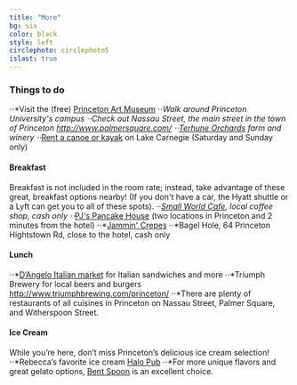 ```yaml
---
title: "More"
bg: six
color: black
style: left
circlephoto: circlephoto5
islast: true
---
```

### Things to do
⋅⋅*Visit the (free) [Princeton Art Museum](http://artmuseum.princeton.edu/)
⋅⋅*Walk around Princeton University's campus
⋅⋅*Check out Nassau Street, the main street in the town of Princeton http://www.palmersquare.com/
⋅⋅*[Terhune Orchards](http://terhuneorchards.com/winery/) farm and winery 
⋅⋅*[Rent a canoe or kayak](http://princetoncanoe.com/) on Lake Carnegie (Saturday and Sunday only) 

#### Breakfast

Breakfast is not included in the room rate; instead, take advantage of these great, breakfast options nearby! (If you don't have a car, the Hyatt shuttle or a Lyft can get you to all of these spots). 
⋅⋅*[Small World Cafe](http://www.smallworldcoffee.com/), local coffee shop, cash only 
⋅⋅*[PJ's Pancake House](http://www.pancakes.com/) (two locations in Princeton and 2 minutes from the hotel) 
⋅⋅*[Jammin' Crepes](http://www.jammincrepes.com/)
⋅⋅*Bagel Hole, 64 Princeton Hightstown Rd, close to the hotel, cash only

#### Lunch
⋅⋅*[D’Angelo Italian market](http://dangelomarket.com/) for Italian sandwiches and more 
⋅⋅*Triumph Brewery for local beers and burgers http://www.triumphbrewing.com/princeton/ 
⋅⋅*There are plenty of restaurants of all cuisines in Princeton on Nassau Street, Palmer Square, and Witherspoon Street.

#### Ice Cream
While you’re here, don’t miss Princeton’s delicious ice cream selection! 
⋅⋅*Rebecca’s favorite ice cream [Halo Pub](https://www.yelp.com/biz/halo-pub-princeton) 
⋅⋅*For more unique flavors and great gelato options, [Bent Spoon](http://www.thebentspoon.net/winter-1/) is an excellent choice. 
